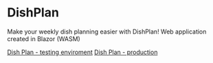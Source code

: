 # DishPlan
Make your weekly dish planning easier with DishPlan! Web application created in Blazor (WASM)

[Dish  Plan - testing enviroment](https://dishplantest.azurewebsites.net)
[Dish  Plan - production]()
